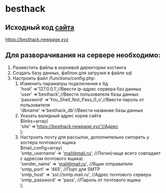 # besthack

## Исходный код [сайта](http://github.com) 

https://besthack.newpage.xyz

## Для разворачивания на сервере необходимо:
1. Разместить файлы в корневой директории хостинга
1. Создать базу данных, фаблон для загрузке в файле sql
1. Настроить файл /functions/config.php:
  	1. Изменить параматры подключения к бд  
  'host'		=>'127.0.0.1',//Ввести ip-адрес сервера баз данных  
	'user'		=>'besthack',//Ввести пользователя базы данных  
	'password'	=>'You_Shell_Not_Pass_0_o',//Ввести пароль от пользователя  
	'dbname'	=>'besthack_db'//Ввести название базы данных  
 	 1. Указать валидный адрес корня сайта  
    $links=array(  
	  'site'      =>'https://besthack.newpage.xyz'//Адрес    
	  );    
 	 1. Настроить почту для рассылок, дополнительно смтореть у хостера почтового ящика  
  $mail_config=array(       
        'smtp_username' => 'mail@mail.ru',        //Логин(чаще всего совпадает с адресом почтового ящика)  
        'sender_name'	=> 'mail@mail.ru',          //Ящик отправителя  
        'smtp_port'     => '465',                 //Порт для SMTP   
        'smtp_host'     => 'ssl://smtp.mail.ru',  //Адрес почтового сервера  
        'smtp_password' => 'pass',                //Пароль от почтового ящика  
	);  
  
